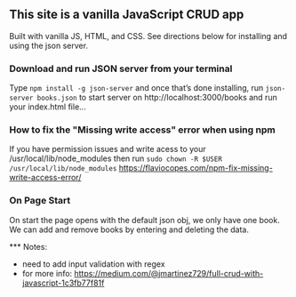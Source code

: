 ## This site is a vanilla JavaScript CRUD app
Built with vanilla JS, HTML, and CSS. See directions below for installing and using the json server.

### Download and run JSON server from your terminal
Type ```npm install -g json-server``` and once that’s done installing, 
run ```json-server books.json``` to start server on http://localhost:3000/books
and run your index.html file... 

### How to fix the "Missing write access" error when using npm
If you have permission issues and write acess to your /usr/local/lib/node_modules
then run ```sudo chown -R $USER /usr/local/lib/node_modules```
https://flaviocopes.com/npm-fix-missing-write-access-error/

### On Page Start
On start the page opens with the default json obj, we only have one book.
We can add and remove books by entering and deleting the data.

*** Notes: 
- need to add input validation with regex
- for more info: https://medium.com/@jmartinez729/full-crud-with-javascript-1c3fb77f81f

